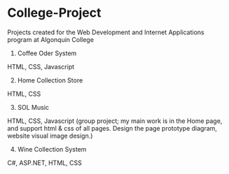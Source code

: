 # College-Project
Projects created for the Web Development and Internet Applications program at Algonquin College
1. Coffee Oder System

HTML, CSS, Javascript

2. Home Collection Store

HTML, CSS

3. SOL Music

HTML, CSS, Javascript 
(group project; my main work is in the Home page, and support html & css of all pages. Design the page prototype diagram, website visual image design.)

4. Wine Collection System

C#, ASP.NET, HTML, CSS
